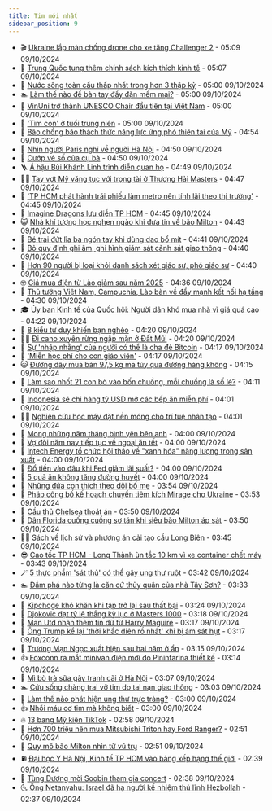 ```yaml
---
title: Tim mới nhất
sidebar_position: 9
---
```


<!-- vnexpress-tin-moi-nhat:START -->
- 🎬 [Ukraine lắp màn chống drone cho xe tăng Challenger 2](https://vnexpress.net/ukraine-lap-man-chong-drone-cho-xe-tang-challenger-2-4801931.html) - 05:09 09/10/2024
- 🐎 [Trung Quốc tung thêm chính sách kích thích kinh tế](https://vnexpress.net/trung-quoc-tung-them-chinh-sach-kich-thich-kinh-te-4802012.html) - 05:07 09/10/2024
- 🦍 [Nước sông toàn cầu thấp nhất trong hơn 3 thập kỷ](https://vnexpress.net/nuoc-song-toan-cau-thap-nhat-trong-hon-3-thap-ky-4801574.html) - 05:00 09/10/2024
- 🏊 [Làm thế nào để bàn tay đầy đặn mềm mại?](https://vnexpress.net/lam-the-nao-de-ban-tay-day-dan-mem-mai-4801973.html) - 05:00 09/10/2024
- 🎊 [VinUni trở thành UNESCO Chair đầu tiên tại Việt Nam](https://vnexpress.net/vinuni-tro-thanh-unesco-chair-dau-tien-tai-viet-nam-4801969.html) - 05:00 09/10/2024
- 🎃 [&#39;Tìm con&#39; ở tuổi trung niên](https://vnexpress.net/tim-con-o-tuoi-trung-nien-4801473.html) - 05:00 09/10/2024
- 🧰 [Bão chồng bão thách thức năng lực ứng phó thiên tai của Mỹ](https://vnexpress.net/bao-chong-bao-thach-thuc-nang-luc-ung-pho-thien-tai-cua-my-4801694.html) - 04:54 09/10/2024
- 🔭 [Nhìn người Paris nghĩ về người Hà Nội](https://vnexpress.net/nhin-nguoi-paris-nghi-ve-nguoi-ha-noi-4802031.html) - 04:50 09/10/2024
- 🫶 [Cướp vé số của cụ bà](https://vnexpress.net/cuop-ve-so-cua-cu-ba-4802001.html) - 04:50 09/10/2024
- 🪜 [Á hậu Bùi Khánh Linh trình diễn quan họ](https://vnexpress.net/a-hau-bui-khanh-linh-trinh-dien-quan-ho-4801900.html) - 04:49 09/10/2024
- 👨‍🏫 [Tay vợt Mỹ văng tục với trọng tài ở Thượng Hải Masters](https://vnexpress.net/tay-vot-my-vang-tuc-voi-trong-tai-o-thuong-hai-masters-4802002.html) - 04:47 09/10/2024
- 🎊 [&#39;TP HCM phát hành trái phiếu làm metro nên tính lãi theo thị trường&#39;](https://vnexpress.net/tp-hcm-phat-hanh-trai-phieu-lam-metro-nen-tinh-lai-theo-thi-truong-4801753.html) - 04:45 09/10/2024
- 🎊 [Imagine Dragons lưu diễn TP HCM](https://vnexpress.net/imagine-dragons-luu-dien-tp-hcm-4801975.html) - 04:45 09/10/2024
- 😺 [Nhà khí tượng học nghẹn ngào khi đưa tin về bão Milton](https://vnexpress.net/nha-khi-tuong-hoc-nghen-ngao-khi-dua-tin-ve-bao-milton-4801950.html) - 04:43 09/10/2024
- 🐘 [Bé trai đứt lìa ba ngón tay khi dùng dao bổ mít](https://vnexpress.net/be-trai-dut-lia-ba-ngon-tay-khi-dung-dao-bo-mit-4801874.html) - 04:41 09/10/2024
- 🌁 [Bỏ quy định ghi âm, ghi hình giám sát cảnh sát giao thông](https://vnexpress.net/bo-quy-dinh-ghi-am-ghi-hinh-giam-sat-canh-sat-giao-thong-4801994.html) - 04:40 09/10/2024
- 🐲 [Hơn 90 người bị loại khỏi danh sách xét giáo sư, phó giáo sư](https://vnexpress.net/hon-90-nguoi-bi-loai-khoi-danh-sach-xet-giao-su-pho-giao-su-4801974.html) - 04:40 09/10/2024
- 🤓 [Giá mua điện từ Lào giảm sau năm 2025](https://vnexpress.net/gia-mua-dien-tu-lao-giam-sau-nam-2025-4801985.html) - 04:36 09/10/2024
- 💪 [Thủ tướng Việt Nam, Campuchia, Lào bàn về đẩy mạnh kết nối hạ tầng](https://vnexpress.net/thu-tuong-viet-nam-campuchia-lao-ban-ve-day-manh-ket-noi-ha-tang-4801955.html) - 04:30 09/10/2024
- 🎓 [Ủy ban Kinh tế của Quốc hội: Người dân khó mua nhà vì giá quá cao](https://vnexpress.net/uy-ban-kinh-te-cua-quoc-hoi-nguoi-dan-kho-mua-nha-vi-gia-qua-cao-4801914.html) - 04:22 09/10/2024
- 🫣 [8 kiểu tư duy khiến bạn nghèo](https://vnexpress.net/8-kieu-tu-duy-khien-ban-ngheo-4801953.html) - 04:20 09/10/2024
- 🧑‍💻 [Đi cano xuyên rừng ngập mặn ở Đất Mũi](https://vnexpress.net/di-cano-xuyen-rung-ngap-man-o-dat-mui-4800625.html) - 04:20 09/10/2024
- 🐲 [Sự &#39;nhập nhằng&#39; của người có thể là cha đẻ Bitcoin](https://vnexpress.net/su-nhap-nhang-cua-nguoi-co-the-la-cha-de-bitcoin-4801938.html) - 04:17 09/10/2024
- 🌝 [&#39;Miễn học phí cho con giáo viên&#39;](https://vnexpress.net/mien-hoc-phi-cho-con-giao-vien-4801972.html) - 04:17 09/10/2024
- 😺 [Đường dây mua bán 97,5 kg ma túy qua đường hàng không](https://vnexpress.net/duong-day-mua-ban-97-5-kg-ma-tuy-qua-duong-hang-khong-4801970.html) - 04:15 09/10/2024
- 🐎 [Làm sao nhốt 21 con bò vào bốn chuồng, mỗi chuồng là số lẻ?](https://vnexpress.net/lam-sao-nhot-21-con-bo-vao-bon-chuong-moi-chuong-la-so-le-4801968.html) - 04:11 09/10/2024
- 🎡 [Indonesia sẽ chi hàng tỷ USD mở các bếp ăn miễn phí](https://vnexpress.net/indonesia-se-chi-hang-ty-usd-mo-cac-bep-an-mien-phi-4801650.html) - 04:01 09/10/2024
- 👨‍🏫 [Nghiên cứu học máy đặt nền móng cho trí tuệ nhân tạo](https://vnexpress.net/nghien-cuu-hoc-may-dat-nen-mong-cho-tri-tue-nhan-tao-4801855.html) - 04:01 09/10/2024
- 🦆 [Mong những năm tháng bình yên bên anh](https://vnexpress.net/mong-nhung-nam-thang-binh-yen-ben-anh-4801884.html) - 04:00 09/10/2024
- 🚦 [Vợ đòi năm nay tiếp tục về ngoại ăn tết](https://vnexpress.net/vo-doi-nam-nay-tiep-tuc-ve-ngoai-an-tet-4801868.html) - 04:00 09/10/2024
- 💫 [Intech Energy tổ chức hội thảo về &quot;xanh hóa&quot; năng lượng trong sản xuất](https://vnexpress.net/intech-energy-to-chuc-hoi-thao-ve-xanh-hoa-nang-luong-trong-san-xuat-4801949.html) - 04:00 09/10/2024
- 🎉 [Đổ tiền vào đâu khi Fed giảm lãi suất?](https://vnexpress.net/do-tien-vao-dau-khi-fed-giam-lai-suat-4801936.html) - 04:00 09/10/2024
- 🌋 [5 quả ăn không tăng đường huyết](https://vnexpress.net/5-qua-an-khong-tang-duong-huyet-4801899.html) - 04:00 09/10/2024
- 🤖 [Những đứa con thích theo dõi bố mẹ](https://vnexpress.net/nhung-dua-con-thich-theo-doi-bo-me-4801524.html) - 03:54 09/10/2024
- 🦏 [Pháp công bố kế hoạch chuyển tiêm kích Mirage cho Ukraine](https://vnexpress.net/phap-cong-bo-ke-hoach-chuyen-tiem-kich-mirage-cho-ukraine-4801912.html) - 03:53 09/10/2024
- 🦩 [Cầu thủ Chelsea thoát án](https://vnexpress.net/cau-thu-chelsea-thoat-an-4801840.html) - 03:50 09/10/2024
- 👺 [Dân Florida cuống cuồng sơ tán khi siêu bão Milton áp sát](https://vnexpress.net/dan-florida-cuong-cuong-so-tan-khi-sieu-bao-milton-ap-sat-4801845.html) - 03:50 09/10/2024
- 🧑‍🏫 [Sách về lịch sử và phương án cải tạo cầu Long Biên](https://vnexpress.net/sach-ve-lich-su-va-phuong-an-cai-tao-cau-long-bien-4800803.html) - 03:45 09/10/2024
- 😎 [Cao tốc TP HCM - Long Thành ùn tắc 10 km vì xe container chết máy](https://vnexpress.net/cao-toc-tp-hcm-long-thanh-un-tac-10-km-vi-xe-container-chet-may-4801962.html) - 03:43 09/10/2024
- 🪄 [5 thực phẩm &#39;sát thủ&#39; có thể gây ung thư ruột](https://vnexpress.net/5-thuc-pham-sat-thu-co-the-gay-ung-thu-ruot-4801646.html) - 03:42 09/10/2024
- 🏊 [Đầm phá nào từng là căn cứ thủy quân của nhà Tây Sơn?](https://vnexpress.net/dam-pha-nao-tung-la-can-cu-thuy-quan-cua-nha-tay-son-4801233.html) - 03:33 09/10/2024
- 💃 [Kipchoge khó khăn khi tập trở lại sau thất bại](https://vnexpress.net/kipchoge-kho-khan-khi-tap-tro-lai-sau-that-bai-4801945.html) - 03:24 09/10/2024
- 🦆 [Djokovic đạt tỷ lệ thắng kỷ lục ở Masters 1000](https://vnexpress.net/djokovic-dat-ty-le-thang-ky-luc-o-masters-1000-4801947.html) - 03:18 09/10/2024
- 🎊 [Man Utd nhận thêm tin dữ từ Harry Maguire](https://vnexpress.net/man-utd-nhan-them-tin-du-tu-harry-maguire-4801951.html) - 03:17 09/10/2024
- 👺 [Ông Trump kể lại &#39;thời khắc điên rồ nhất&#39; khi bị ám sát hụt](https://vnexpress.net/ong-trump-ke-lai-thoi-khac-dien-ro-nhat-khi-bi-am-sat-hut-4801876.html) - 03:17 09/10/2024
- 🎡 [Trương Mạn Ngọc xuất hiện sau hai năm ở ẩn](https://vnexpress.net/truong-man-ngoc-xuat-hien-sau-hai-nam-o-an-4801916.html) - 03:15 09/10/2024
- 👍 [Foxconn ra mắt minivan điện mới do Pininfarina thiết kế](https://vnexpress.net/foxconn-ra-mat-minivan-dien-moi-do-pininfarina-thiet-ke-4801872.html) - 03:14 09/10/2024
- 🐎 [Mì bò trà sữa gây tranh cãi ở Hà Nội](https://vnexpress.net/mi-bo-tra-sua-gay-tranh-cai-o-ha-noi-4800894.html) - 03:07 09/10/2024
- 🏊 [Cứu sống chàng trai vỡ tim do tai nạn giao thông](https://vnexpress.net/cuu-song-chang-trai-vo-tim-do-tai-nan-giao-thong-4801918.html) - 03:03 09/10/2024
- 🦩 [Làm thế nào phát hiện ung thư trực tràng?](https://vnexpress.net/lam-the-nao-phat-hien-ung-thu-truc-trang-4801895.html) - 03:00 09/10/2024
- 👍 [Nhồi máu cơ tim mà không biết](https://vnexpress.net/nhoi-mau-co-tim-ma-khong-biet-4801856.html) - 03:00 09/10/2024
- 🔥 [13 bang Mỹ kiện TikTok](https://vnexpress.net/13-bang-my-kien-tiktok-4801893.html) - 02:58 09/10/2024
- 💄 [Hơn 700 triệu nên mua Mitsubishi Triton hay Ford Ranger?](https://vnexpress.net/hon-700-trieu-nen-mua-mitsubishi-triton-hay-ford-ranger-4801911.html) - 02:51 09/10/2024
- 🤡 [Quy mô bão Milton nhìn từ vũ trụ](https://vnexpress.net/quy-mo-bao-milton-nhin-tu-vu-tru-4801929.html) - 02:51 09/10/2024
- ⛽️ [Đại học Y Hà Nội, Kinh tế TP HCM vào bảng xếp hạng thế giới](https://vnexpress.net/dai-hoc-y-ha-noi-kinh-te-tp-hcm-vao-bang-xep-hang-the-gioi-4801903.html) - 02:39 09/10/2024
- 🚀 [Tùng Dương mời Soobin tham gia concert](https://vnexpress.net/tung-duong-moi-soobin-tham-gia-concert-4801819.html) - 02:38 09/10/2024
- 🌜 [Ông Netanyahu: Israel đã hạ người kế nhiệm thủ lĩnh Hezbollah](https://vnexpress.net/ong-netanyahu-israel-da-ha-nguoi-ke-nhiem-thu-linh-hezbollah-4801863.html) - 02:37 09/10/2024<!-- vnexpress-tin-moi-nhat:END -->
